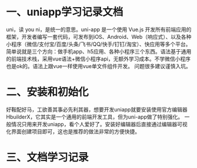 # 一、uniapp学习记录文档

uni，读 you ni，是统一的意思。uni-app 是一个使用 Vue.js 开发所有前端应用的框架，开发者编写一套代码，可发布到iOS、Android、Web（响应式）、以及各种小程序（微信/支付宝/百度/头条/飞书/QQ/快手/钉钉/淘宝）、快应用等多个平台。
简单说就是三个方向：做手机app、h5应用、各种小程序三个东西。语法基于通用的前端技术栈，采用vue语法+微信小程序api，无额外学习成本。不学微信小程序也是ok的。语法上跟vue一样使用vue单文件组件开发。
问题很多建议谨慎入坑。




# 二、安装和初始化

好鞍配好马，工欲善其事必先利其器，想要开发uniapp就要安装使用官方编辑器 HbuilderX，它其实是一个通用的前端开发工具，但为uni-app做了特别强化。
一般情况只用来开发uniapp，看个人爱好了。安装好编辑器后直接通过编辑器可视化界面创建项目即可，这也是推荐的做法非常的方便快捷。


# 三、文档学习记录




